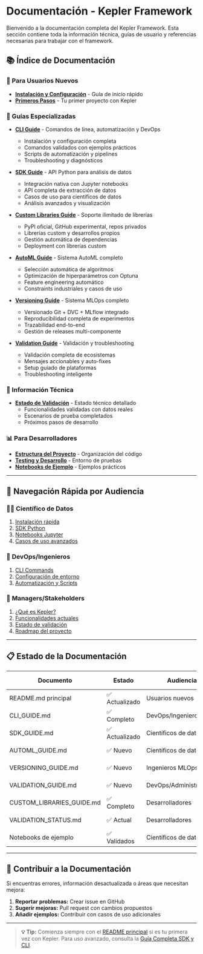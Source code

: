 # Documentación - Kepler Framework

Bienvenido a la documentación completa del Kepler Framework. Esta sección contiene toda la información técnica, guías de usuario y referencias necesarias para trabajar con el framework.

## 📚 Índice de Documentación

### 🚀 Para Usuarios Nuevos
- **[Instalación y Configuración](../README.md#instalación-y-configuración)** - Guía de inicio rápido
- **[Primeros Pasos](../README.md#workflow-básico)** - Tu primer proyecto con Kepler

### 📖 Guías Especializadas
- **[CLI Guide](./CLI_GUIDE.md)** - Comandos de línea, automatización y DevOps
  - Instalación y configuración completa
  - Comandos validados con ejemplos prácticos
  - Scripts de automatización y pipelines
  - Troubleshooting y diagnósticos

- **[SDK Guide](./SDK_GUIDE.md)** - API Python para análisis de datos
  - Integración nativa con Jupyter notebooks
  - API completa de extracción de datos
  - Casos de uso para científicos de datos
  - Análisis avanzados y visualización

- **[Custom Libraries Guide](./CUSTOM_LIBRARIES_GUIDE.md)** - Soporte ilimitado de librerías
  - PyPI oficial, GitHub experimental, repos privados
  - Librerías custom y desarrollos propios
  - Gestión automática de dependencias
  - Deployment con librerías custom

- **[AutoML Guide](./AUTOML_GUIDE.md)** - Sistema AutoML completo
  - Selección automática de algoritmos
  - Optimización de hiperparámetros con Optuna
  - Feature engineering automático
  - Constraints industriales y casos de uso

- **[Versioning Guide](./VERSIONING_GUIDE.md)** - Sistema MLOps completo
  - Versionado Git + DVC + MLflow integrado
  - Reproducibilidad completa de experimentos
  - Trazabilidad end-to-end
  - Gestión de releases multi-componente

- **[Validation Guide](./VALIDATION_GUIDE.md)** - Validación y troubleshooting
  - Validación completa de ecosistemas
  - Mensajes accionables y auto-fixes
  - Setup guiado de plataformas
  - Troubleshooting inteligente

### 🔧 Información Técnica
- **[Estado de Validación](./VALIDATION_STATUS.md)** - Estado técnico detallado
  - Funcionalidades validadas con datos reales
  - Escenarios de prueba completados
  - Próximos pasos de desarrollo

### 📊 Para Desarrolladores
- **[Estructura del Proyecto](../README.md#estructura-del-proyecto)** - Organización del código
- **[Testing y Desarrollo](../test-lab/README.md)** - Entorno de pruebas
- **[Notebooks de Ejemplo](../test-lab/notebooks/README.md)** - Ejemplos prácticos

---

## 🎯 Navegación Rápida por Audiencia

### 👨‍💻 **Científico de Datos**
1. [Instalación rápida](../README.md#instalación-rápida)
2. [SDK Python](./SDK_GUIDE.md#api-de-extracción-de-datos)
3. [Notebooks Jupyter](./SDK_GUIDE.md#jupyter-notebooks)
4. [Casos de uso avanzados](./SDK_GUIDE.md#casos-de-uso-avanzados)

### 🔧 **DevOps/Ingenieros**
1. [CLI Commands](./CLI_GUIDE.md#comandos-principales)
2. [Configuración de entorno](./CLI_GUIDE.md#instalación-y-configuración)
3. [Automatización y Scripts](./CLI_GUIDE.md#automatización-y-scripts)

### 👔 **Managers/Stakeholders**
1. [¿Qué es Kepler?](../README.md#qué-es-kepler)
2. [Funcionalidades actuales](../README.md#production-ready-features)
3. [Estado de validación](./VALIDATION_STATUS.md#resumen-ejecutivo)
4. [Roadmap del proyecto](./VALIDATION_STATUS.md#próximos-pasos)

---

## 📋 Estado de la Documentación

| Documento | Estado | Audiencia | Última Actualización |
|-----------|--------|-----------|---------------------|
| README.md principal | ✅ Actualizado | Usuarios nuevos | Septiembre 2025 |
| CLI_GUIDE.md | ✅ Completo | DevOps/Ingenieros | Septiembre 2025 |
| SDK_GUIDE.md | ✅ Actualizado | Científicos de datos | Septiembre 2025 |
| AUTOML_GUIDE.md | ✅ Nuevo | Científicos de datos | Septiembre 2025 |
| VERSIONING_GUIDE.md | ✅ Nuevo | Ingenieros MLOps | Septiembre 2025 |
| VALIDATION_GUIDE.md | ✅ Nuevo | DevOps/Administradores | Septiembre 2025 |
| CUSTOM_LIBRARIES_GUIDE.md | ✅ Completo | Desarrolladores | Septiembre 2025 |
| VALIDATION_STATUS.md | ✅ Actual | Desarrolladores | Septiembre 2025 |
| Notebooks de ejemplo | ✅ Validados | Científicos de datos | Septiembre 2025 |

---

## 🔄 Contribuir a la Documentación

Si encuentras errores, información desactualizada o áreas que necesitan mejora:

1. **Reportar problemas:** Crear issue en GitHub
2. **Sugerir mejoras:** Pull request con cambios propuestos
3. **Añadir ejemplos:** Contribuir con casos de uso adicionales

---

> **💡 Tip:** Comienza siempre con el [README principal](../README.md) si es tu primera vez con Kepler. Para uso avanzado, consulta la [Guía Completa SDK y CLI](./SDK_CLI_GUIDE.md).